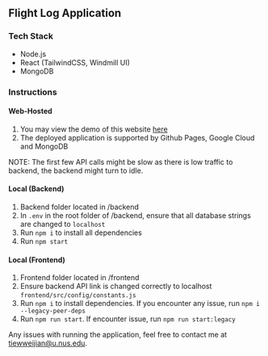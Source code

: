 ## Flight Log Application

### Tech Stack
- Node.js 
- React (TailwindCSS, Windmill UI) 
- MongoDB 


### Instructions 

#### Web-Hosted 

1. You may view the demo of this website [here](https://tiewweijian.github.io/flightlog_app/)
2. The deployed application is supported by Github Pages, Google Cloud and MongoDB

NOTE: The first few API calls might be slow as there is low traffic to backend, the backend might turn to idle.  


#### Local  (Backend)
1. Backend folder located in /backend 
2. In `.env` in the root folder of /backend, ensure that all database strings are changed to `localhost`
3. Run `npm i` to install all dependencies 
4. Run `npm start` 


#### Local (Frontend)
1. Frontend folder located in /frontend
2. Ensure backend API link is changed correctly to localhost `frontend/src/config/constants.js`
3. Run `npm i` to install dependencies. If you encounter any issue, run `npm i --legacy-peer-deps`
4. Run `npm run start`. If encounter issue, run `npm run start:legacy`



Any issues with running the application, feel free to contact me at tiewweijian@u.nus.edu. 
